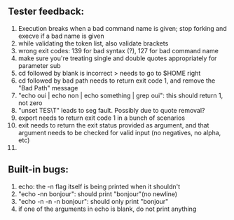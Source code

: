 ## Tester feedback:

1. Execution breaks when a bad command name is given; stop forking and execve if a bad name is given
2. while validating the token list, also validate brackets
3. wrong exit codes: 139 for bad syntax (?), 127 for bad command name
4. make sure you're treating single and double quotes appropriately for parameter sub
5. cd followed by blank is incorrect > needs to go to $HOME right
6. cd followed by bad path needs to return exit code 1, and remove the "Bad Path" message
7. "echo oui | echo non | echo something | grep oui": this should return 1, not zero
8. "unset TES\T" leads to seg fault. Possibly due to quote removal?
9. export needs to return exit code 1 in a bunch of scenarios
10. exit needs to return the exit status provided as argument, and that argument needs to be checked for valid input (no negatives, no alpha, etc)
11. 


## Built-in bugs:
1. echo: the -n flag itself is being printed when it shouldn't
2. "echo -nn bonjour": should print "bonjour"(no newline)
3. "echo -n -n -n bonjour": should only print "bonjour"
4. if one of the arguments in echo is blank, do not print anything

